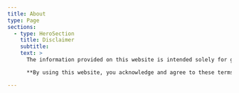 ```yaml
---
title: About
type: Page
sections:
  - type: HeroSection
    title: Disclaimer
    subtitle: 
    text: >
      The information provided on this website is intended solely for general informational purposes and doesn't provide legal advice. While we strive to ensure accuracy, we do not guarantee the completeness, reliability, or applicability of the visa days calculation. This tool is not intended to provide legal or official consultation. Users are fully responsible for verifying the accuracy of their stay and adhering to any relevant immigration regulations. We do not assume any liability for any consequences that may arise from the use of this tool.

      **By using this website, you acknowledge and agree to these terms.**

---
```

